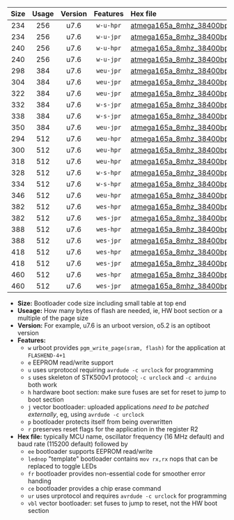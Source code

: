 |Size|Usage|Version|Features|Hex file|
|:-:|:-:|:-:|:-:|:--|
|234|256|u7.6|`w-u-hpr`|[atmega165a_8mhz_38400bps_ur.hex](https://raw.githubusercontent.com/stefanrueger/urboot/main//atmega165a_8mhz_38400bps_ur.hex)|
|234|256|u7.6|`w-u-jpr`|[atmega165a_8mhz_38400bps_ur_vbl.hex](https://raw.githubusercontent.com/stefanrueger/urboot/main//atmega165a_8mhz_38400bps_ur_vbl.hex)|
|240|256|u7.6|`w-u-hpr`|[atmega165a_8mhz_38400bps_lednop_ur.hex](https://raw.githubusercontent.com/stefanrueger/urboot/main//atmega165a_8mhz_38400bps_lednop_ur.hex)|
|240|256|u7.6|`w-u-jpr`|[atmega165a_8mhz_38400bps_lednop_ur_vbl.hex](https://raw.githubusercontent.com/stefanrueger/urboot/main//atmega165a_8mhz_38400bps_lednop_ur_vbl.hex)|
|298|384|u7.6|`weu-jpr`|[atmega165a_8mhz_38400bps_ee_ur_vbl.hex](https://raw.githubusercontent.com/stefanrueger/urboot/main//atmega165a_8mhz_38400bps_ee_ur_vbl.hex)|
|304|384|u7.6|`weu-jpr`|[atmega165a_8mhz_38400bps_ee_lednop_ur_vbl.hex](https://raw.githubusercontent.com/stefanrueger/urboot/main//atmega165a_8mhz_38400bps_ee_lednop_ur_vbl.hex)|
|322|384|u7.6|`weu-jpr`|[atmega165a_8mhz_38400bps_ee_lednop_fr_ur_vbl.hex](https://raw.githubusercontent.com/stefanrueger/urboot/main//atmega165a_8mhz_38400bps_ee_lednop_fr_ur_vbl.hex)|
|332|384|u7.6|`w-s-jpr`|[atmega165a_8mhz_38400bps_vbl.hex](https://raw.githubusercontent.com/stefanrueger/urboot/main//atmega165a_8mhz_38400bps_vbl.hex)|
|338|384|u7.6|`w-s-jpr`|[atmega165a_8mhz_38400bps_lednop_vbl.hex](https://raw.githubusercontent.com/stefanrueger/urboot/main//atmega165a_8mhz_38400bps_lednop_vbl.hex)|
|350|384|u7.6|`weu-jpr`|[atmega165a_8mhz_38400bps_ee_lednop_fr_ce_ur_vbl.hex](https://raw.githubusercontent.com/stefanrueger/urboot/main//atmega165a_8mhz_38400bps_ee_lednop_fr_ce_ur_vbl.hex)|
|294|512|u7.6|`weu-hpr`|[atmega165a_8mhz_38400bps_ee_ur.hex](https://raw.githubusercontent.com/stefanrueger/urboot/main//atmega165a_8mhz_38400bps_ee_ur.hex)|
|300|512|u7.6|`weu-hpr`|[atmega165a_8mhz_38400bps_ee_lednop_ur.hex](https://raw.githubusercontent.com/stefanrueger/urboot/main//atmega165a_8mhz_38400bps_ee_lednop_ur.hex)|
|318|512|u7.6|`weu-hpr`|[atmega165a_8mhz_38400bps_ee_lednop_fr_ur.hex](https://raw.githubusercontent.com/stefanrueger/urboot/main//atmega165a_8mhz_38400bps_ee_lednop_fr_ur.hex)|
|328|512|u7.6|`w-s-hpr`|[atmega165a_8mhz_38400bps.hex](https://raw.githubusercontent.com/stefanrueger/urboot/main//atmega165a_8mhz_38400bps.hex)|
|334|512|u7.6|`w-s-hpr`|[atmega165a_8mhz_38400bps_lednop.hex](https://raw.githubusercontent.com/stefanrueger/urboot/main//atmega165a_8mhz_38400bps_lednop.hex)|
|346|512|u7.6|`weu-hpr`|[atmega165a_8mhz_38400bps_ee_lednop_fr_ce_ur.hex](https://raw.githubusercontent.com/stefanrueger/urboot/main//atmega165a_8mhz_38400bps_ee_lednop_fr_ce_ur.hex)|
|382|512|u7.6|`wes-hpr`|[atmega165a_8mhz_38400bps_ee.hex](https://raw.githubusercontent.com/stefanrueger/urboot/main//atmega165a_8mhz_38400bps_ee.hex)|
|382|512|u7.6|`wes-jpr`|[atmega165a_8mhz_38400bps_ee_vbl.hex](https://raw.githubusercontent.com/stefanrueger/urboot/main//atmega165a_8mhz_38400bps_ee_vbl.hex)|
|388|512|u7.6|`wes-hpr`|[atmega165a_8mhz_38400bps_ee_lednop.hex](https://raw.githubusercontent.com/stefanrueger/urboot/main//atmega165a_8mhz_38400bps_ee_lednop.hex)|
|388|512|u7.6|`wes-jpr`|[atmega165a_8mhz_38400bps_ee_lednop_vbl.hex](https://raw.githubusercontent.com/stefanrueger/urboot/main//atmega165a_8mhz_38400bps_ee_lednop_vbl.hex)|
|418|512|u7.6|`wes-hpr`|[atmega165a_8mhz_38400bps_ee_lednop_fr.hex](https://raw.githubusercontent.com/stefanrueger/urboot/main//atmega165a_8mhz_38400bps_ee_lednop_fr.hex)|
|418|512|u7.6|`wes-jpr`|[atmega165a_8mhz_38400bps_ee_lednop_fr_vbl.hex](https://raw.githubusercontent.com/stefanrueger/urboot/main//atmega165a_8mhz_38400bps_ee_lednop_fr_vbl.hex)|
|460|512|u7.6|`wes-hpr`|[atmega165a_8mhz_38400bps_ee_lednop_fr_ce.hex](https://raw.githubusercontent.com/stefanrueger/urboot/main//atmega165a_8mhz_38400bps_ee_lednop_fr_ce.hex)|
|460|512|u7.6|`wes-jpr`|[atmega165a_8mhz_38400bps_ee_lednop_fr_ce_vbl.hex](https://raw.githubusercontent.com/stefanrueger/urboot/main//atmega165a_8mhz_38400bps_ee_lednop_fr_ce_vbl.hex)|

- **Size:** Bootloader code size including small table at top end
- **Useage:** How many bytes of flash are needed, ie, HW boot section or a multiple of the page size
- **Version:** For example, u7.6 is an urboot version, o5.2 is an optiboot version
- **Features:**
  + `w` urboot provides `pgm_write_page(sram, flash)` for the application at `FLASHEND-4+1`
  + `e` EEPROM read/write support
  + `u` uses urprotocol requiring `avrdude -c urclock` for programming
  + `s` uses skeleton of STK500v1 protocol; `-c urclock` and `-c arduino` both work
  + `h` hardware boot section: make sure fuses are set for reset to jump to boot section
  + `j` vector bootloader: uploaded applications *need to be patched externally*, eg, using `avrdude -c urclock`
  + `p` bootloader protects itself from being overwritten
  + `r` preserves reset flags for the application in the register R2
- **Hex file:** typically MCU name, oscillator frequency (16 MHz default) and baud rate (115200 default) followed by
  + `ee` bootloader supports EEPROM read/write
  + `lednop` "template" bootloader contains `mov rx,rx` nops that can be replaced to toggle LEDs
  + `fr` bootloader provides non-essential code for smoother error handing
  + `ce` bootloader provides a chip erase command
  + `ur` uses urprotocol and requires `avrdude -c urclock` for programming
  + `vbl` vector bootloader: set fuses to jump to reset, not the HW boot section
